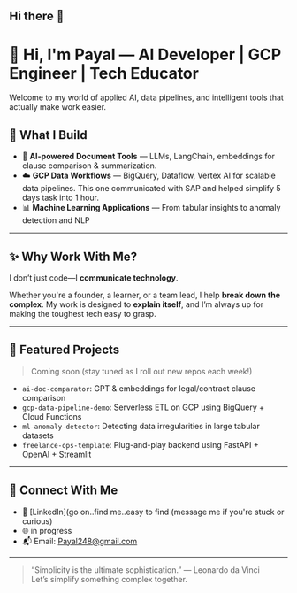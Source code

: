 ## Hi there 👋
# 👋 Hi, I'm Payal — AI Developer | GCP Engineer | Tech Educator

Welcome to my world of applied AI, data pipelines, and intelligent tools that actually make work easier.

## 🔧 What I Build
- 🧠 **AI-powered Document Tools** — LLMs, LangChain, embeddings for clause comparison & summarization. 
- ☁️ **GCP Data Workflows** — BigQuery, Dataflow, Vertex AI for scalable data pipelines. This one communicated with SAP and helped simplify 5 days task into 1 hour.
- 📊 **Machine Learning Applications** — From tabular insights to anomaly detection and NLP

---

## ✨ Why Work With Me?
I don’t just code—I **communicate technology**.

Whether you're a founder, a learner, or a team lead, I help **break down the complex**. My work is designed to **explain itself**, and I’m always up for making the toughest tech easy to grasp.

---

## 📁 Featured Projects
> Coming soon (stay tuned as I roll out new repos each week!)

- `ai-doc-comparator`: GPT & embeddings for legal/contract clause comparison
- `gcp-data-pipeline-demo`: Serverless ETL on GCP using BigQuery + Cloud Functions
- `ml-anomaly-detector`: Detecting data irregularities in large tabular datasets
- `freelance-ops-template`: Plug-and-play backend using FastAPI + OpenAI + Streamlit

---

## 🤝 Connect With Me
- 💼 [LinkedIn](go on..find me..easy to find (message me if you're stuck or curious)
- 🌐 in progress
- 📬 Email: Payal248@gmail.com 

---

> “Simplicity is the ultimate sophistication.” — Leonardo da Vinci  
Let’s simplify something complex together.

